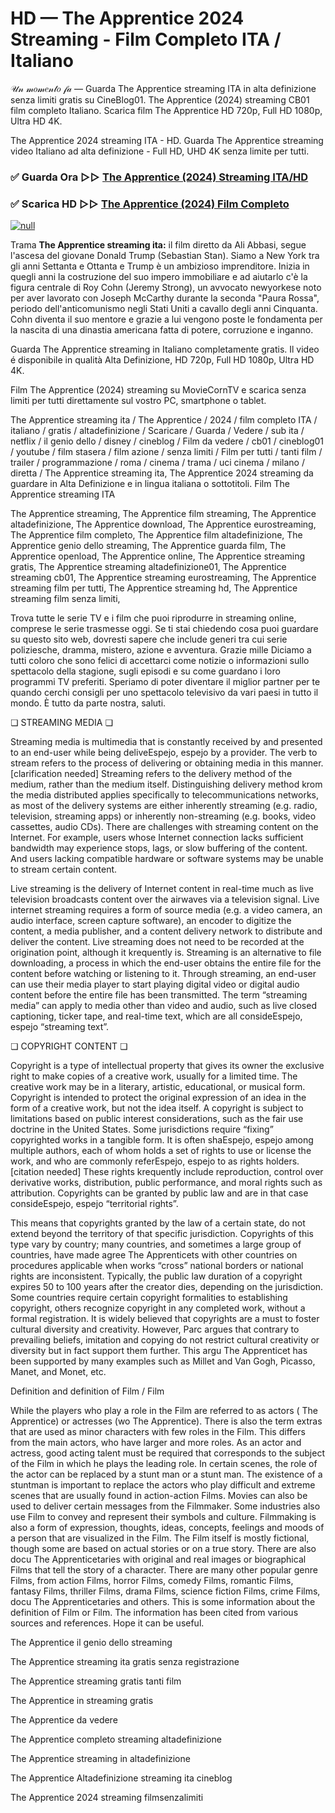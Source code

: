 # HD — The Apprentice 2024 Streaming - Film Completo ITA / Italiano
𝒰𝓃 𝓂𝑜𝓂𝑒𝓃𝓉𝑜 𝒻𝒶 — Guarda The Apprentice streaming ITA in alta definizione senza limiti gratis su CineBlog01. The Apprentice (2024) streaming CB01 film completo Italiano. Scarica film The Apprentice HD 720p, Full HD 1080p, Ultra HD 4K.

The Apprentice 2024 streaming ITA - HD. Guarda The Apprentice streaming video Italiano ad alta definizione - Full HD, UHD 4K senza limite per tutti.

### ✅ Guarda Ora ▷▷ [The Apprentice (2024) Streaming ITA/HD](https://t.co/NwsxiSVtNc)

### ✅ Scarica HD ▷▷ [The Apprentice (2024) Film Completo](https://t.co/NwsxiSVtNc)

[![null](https://static.wixstatic.com/media/855a25_043b5abeb4ae4d35ac003198e7fe56ed~mv2.gif)](https://t.co/NwsxiSVtNc)

Trama **The Apprentice streaming ita:** il film diretto da Ali Abbasi, segue l'ascesa del giovane Donald Trump (Sebastian Stan). Siamo a New York tra gli anni Settanta e Ottanta e Trump è un ambizioso imprenditore. Inizia in quegli anni la costruzione del suo impero immobiliare e ad aiutarlo c'è la figura centrale di Roy Cohn (Jeremy Strong), un avvocato newyorkese noto per aver lavorato con Joseph McCarthy durante la seconda "Paura Rossa", periodo dell'anticomunismo negli Stati Uniti a cavallo degli anni Cinquanta. Cohn diventa il suo mentore e grazie a lui vengono poste le fondamenta per la nascita di una dinastia americana fatta di potere, corruzione e inganno.

Guarda The Apprentice streaming in Italiano completamente gratis. Il video é disponibile in qualità Alta Definizione, HD 720p, Full HD 1080p, Ultra HD 4K.

Film The Apprentice (2024) streaming su MovieCornTV e scarica senza limiti per tutti direttamente sul vostro PC, smartphone o tablet.

The Apprentice streaming ita / The Apprentice / 2024 / film completo ITA / italiano / gratis / altadefinizione / Scaricare / Guarda / Vedere / sub ita / netflix / il genio dello / disney / cineblog / Film da vedere / cb01 / cineblog01 / youtube / film stasera / film azione / senza limiti / Film per tutti / tanti film / trailer / programmazione / roma / cinema / trama / uci cinema / milano / diretta / The Apprentice streaming ita, The Apprentice 2024 streaming da guardare in Alta Definizione e in lingua italiana o sottotitoli. Film The Apprentice streaming ITA

The Apprentice streaming, The Apprentice film streaming, The Apprentice altadefinizione, The Apprentice download, The Apprentice eurostreaming, The Apprentice film completo, The Apprentice film altadefinizione, The Apprentice genio dello streaming, The Apprentice guarda film, The Apprentice openload, The Apprentice online, The Apprentice streaming gratis, The Apprentice streaming altadefinizione01, The Apprentice streaming cb01, The Apprentice streaming eurostreaming, The Apprentice streaming film per tutti, The Apprentice streaming hd, The Apprentice streaming film senza limiti,

Trova tutte le serie TV e i film che puoi riprodurre in streaming online, comprese le serie trasmesse oggi. Se ti stai chiedendo cosa puoi guardare su questo sito web, dovresti sapere che include generi tra cui serie poliziesche, dramma, mistero, azione e avventura. Grazie mille Diciamo a tutti coloro che sono felici di accettarci come notizie o informazioni sullo spettacolo della stagione, sugli episodi e su come guardano i loro programmi TV preferiti. Speriamo di poter diventare il miglior partner per te quando cerchi consigli per uno spettacolo televisivo da vari paesi in tutto il mondo. È tutto da parte nostra, saluti.

❏ STREAMING MEDIA ❏

Streaming media is multimedia that is constantly received by and presented to an end-user while being deliveEspejo, espejo by a provider. The verb to stream refers to the process of delivering or obtaining media in this manner.[clarification needed] Streaming refers to the delivery method of the medium, rather than the medium itself. Distinguishing delivery method krom the media distributed applies specifically to telecommunications networks, as most of the delivery systems are either inherently streaming (e.g. radio, television, streaming apps) or inherently non-streaming (e.g. books, video cassettes, audio CDs). There are challenges with streaming content on the Internet. For example, users whose Internet connection lacks sufficient bandwidth may experience stops, lags, or slow buffering of the content. And users lacking compatible hardware or software systems may be unable to stream certain content.

Live streaming is the delivery of Internet content in real-time much as live television broadcasts content over the airwaves via a television signal. Live internet streaming requires a form of source media (e.g. a video camera, an audio interface, screen capture software), an encoder to digitize the content, a media publisher, and a content delivery network to distribute and deliver the content. Live streaming does not need to be recorded at the origination point, although it krequently is. Streaming is an alternative to file downloading, a process in which the end-user obtains the entire file for the content before watching or listening to it. Through streaming, an end-user can use their media player to start playing digital video or digital audio content before the entire file has been transmitted. The term “streaming media” can apply to media other than video and audio, such as live closed captioning, ticker tape, and real-time text, which are all consideEspejo, espejo “streaming text”.

❏ COPYRIGHT CONTENT ❏

Copyright is a type of intellectual property that gives its owner the exclusive right to make copies of a creative work, usually for a limited time. The creative work may be in a literary, artistic, educational, or musical form. Copyright is intended to protect the original expression of an idea in the form of a creative work, but not the idea itself. A copyright is subject to limitations based on public interest considerations, such as the fair use doctrine in the United States. Some jurisdictions require “fixing” copyrighted works in a tangible form. It is often shaEspejo, espejo among multiple authors, each of whom holds a set of rights to use or license the work, and who are commonly referEspejo, espejo to as rights holders.[citation needed] These rights krequently include reproduction, control over derivative works, distribution, public performance, and moral rights such as attribution. Copyrights can be granted by public law and are in that case consideEspejo, espejo “territorial rights”.

This means that copyrights granted by the law of a certain state, do not extend beyond the territory of that specific jurisdiction. Copyrights of this type vary by country; many countries, and sometimes a large group of countries, have made agree The Apprenticets with other countries on procedures applicable when works “cross” national borders or national rights are inconsistent. Typically, the public law duration of a copyright expires 50 to 100 years after the creator dies, depending on the jurisdiction. Some countries require certain copyright formalities to establishing copyright, others recognize copyright in any completed work, without a formal registration. It is widely believed that copyrights are a must to foster cultural diversity and creativity. However, Parc argues that contrary to prevailing beliefs, imitation and copying do not restrict cultural creativity or diversity but in fact support them further. This argu The Apprenticet has been supported by many examples such as Millet and Van Gogh, Picasso, Manet, and Monet, etc.

Definition and definition of Film / Film

While the players who play a role in the Film are referred to as actors ( The Apprentice) or actresses (wo The Apprentice). There is also the term extras that are used as minor characters with few roles in the Film. This differs from the main actors, who have larger and more roles. As an actor and actress, good acting talent must be required that corresponds to the subject of the Film in which he plays the leading role. In certain scenes, the role of the actor can be replaced by a stunt man or a stunt man. The existence of a stuntman is important to replace the actors who play difficult and extreme scenes that are usually found in action-action Films. Movies can also be used to deliver certain messages from the Filmmaker. Some industries also use Film to convey and represent their symbols and culture. Filmmaking is also a form of expression, thoughts, ideas, concepts, feelings and moods of a person that are visualized in the Film. The Film itself is mostly fictional, though some are based on actual stories or on a true story. There are also docu The Apprenticetaries with original and real images or biographical Films that tell the story of a character. There are many other popular genre Films, from action Films, horror Films, comedy Films, romantic Films, fantasy Films, thriller Films, drama Films, science fiction Films, crime Films, docu The Apprenticetaries and others. This is some information about the definition of Film or Film. The information has been cited from various sources and references. Hope it can be useful.

The Apprentice il genio dello streaming

The Apprentice streaming ita gratis senza registrazione

The Apprentice streaming gratis tanti film

The Apprentice in streaming gratis

The Apprentice da vedere

The Apprentice completo streaming altadefinizione

The Apprentice streaming in altadefinizione

The Apprentice Altadefinizione streaming ita cineblog

The Apprentice 2024 streaming filmsenzalimiti
